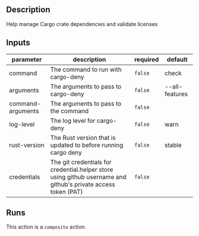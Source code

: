 <!-- action-docs-description -->

## Description

Help manage Cargo crate dependencies and validate licenses

<!-- action-docs-description -->

<!-- action-docs-inputs -->

## Inputs

| parameter         | description                                                                                                   | required | default        |
| ----------------- | ------------------------------------------------------------------------------------------------------------- | -------- | -------------- |
| command           | The command to run with cargo-deny                                                                            | `false`  | check          |
| arguments         | The arguments to pass to cargo-deny                                                                           | `false`  | --all-features |
| command-arguments | The arguments to pass to the command                                                                          | `false`  |                |
| log-level         | The log level for cargo-deny                                                                                  | `false`  | warn           |
| rust-version      | The Rust version that is updated to before running cargo deny                                                 | `false`  | stable         |
| credentials       | The git credentials for credential.helper store using github username and github's private access token (PAT) | `false`  |                |

<!-- action-docs-inputs -->

<!-- action-docs-outputs -->

<!-- action-docs-outputs -->

<!-- action-docs-runs -->

## Runs

This action is a `composite` action.

<!-- action-docs-runs -->
